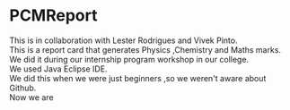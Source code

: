 # PCMReport
This is in collaboration with Lester Rodrigues and Vivek Pinto.<br>
This is a report card that generates Physics ,Chemistry and Maths marks.<br>
We did it during our internship program workshop in our college.<br>
We used Java Eclipse IDE.<br>
We did this when we were just beginners ,so we weren't aware about Github. <br>
Now we are
